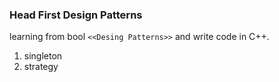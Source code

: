### Head First Design Patterns

learning from bool ```<<Desing Patterns>>``` and write code in C++.

1. singleton
2. strategy
